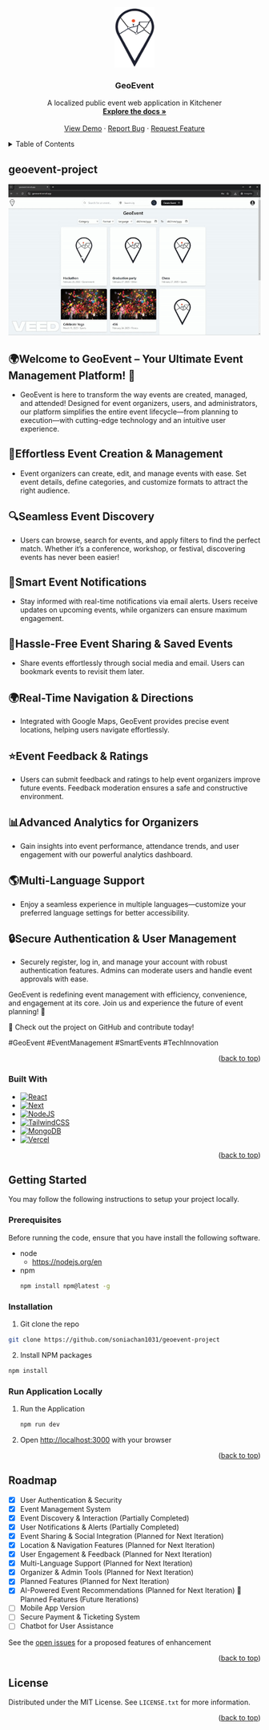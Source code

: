 <a name="readme-top"></a>

<!-- PROJECT LOGO -->
<div align="center">
  <a href="https://github.com/soniachan1031/geoevent-project">
    <img src="./public/logo.png" alt="Logo" width="80" height="120">
  </a>

<h3 align="center">GeoEvent</h3>

  <p align="center">
    A localized public event web application in Kitchener
    <br />
    <a href="https://github.com/soniachan1031/geoevent-project"><strong>Explore the docs »</strong></a>
    <br />
    <br />
    <a href="https://geoevent.vercel.app/">View Demo</a>
    ·
    <a href="https://github.com/soniachan1031/geoevent-project/issues">Report Bug</a>
    ·
    <a href="https://github.com/soniachan1031/geoevent-project/issues">Request Feature</a>
  </p>
  </p>
</div>

<!-- TABLE OF CONTENTS -->
<details>
  <summary>Table of Contents</summary>
  <ol>
    <li>
      <a href="#about-the-project">About The Project</a>
      <ul>
        <li><a href="#built-with">Built With</a></li>
      </ul>
    </li>
    <li>
      <a href="#getting-started">Getting Started</a>
      <ul>
        <li><a href="#prerequisites">Prerequisites</a></li>
        <li><a href="#installation">Installation</a></li>
        <li><a href="#run-application-locally">Run Application</li>
      </ul>
    </li>
    <li><a href="#roadmap">Roadmap</a></li>
    <li><a href="#license">License</a></li>
  </ol>
</details>

<!--About the project-->
## geoevent-project
  <a href="https://github.com/soniachan1031/geoevent-project">
    <img src="./public/Iteration1_demo2.gif" alt="Logo" width="" height="">
  </a>

## 🌍Welcome to GeoEvent – Your Ultimate Event Management Platform! 🎉
- GeoEvent is here to transform the way events are created, managed, and attended! Designed for event organizers, users, and administrators, our platform simplifies the entire event lifecycle—from planning to execution—with cutting-edge technology and an intuitive user experience.

## 📅Effortless Event Creation & Management
- Event organizers can create, edit, and manage events with ease. Set event details, define categories, and customize formats to attract the right audience.

## 🔍Seamless Event Discovery
- Users can browse, search for events, and apply filters to find the perfect match. Whether it’s a conference, workshop, or festival, discovering events has never been easier!

## 📢Smart Event Notifications
- Stay informed with real-time notifications via email alerts. Users receive updates on upcoming events, while organizers can ensure maximum engagement.

## 🔗Hassle-Free Event Sharing & Saved Events
- Share events effortlessly through social media and email. Users can bookmark events to revisit them later.

## 🌍Real-Time Navigation & Directions
- Integrated with Google Maps, GeoEvent provides precise event locations, helping users navigate effortlessly.

## ⭐Event Feedback & Ratings
- Users can submit feedback and ratings to help event organizers improve future events. Feedback moderation ensures a safe and constructive environment.

## 📊Advanced Analytics for Organizers
- Gain insights into event performance, attendance trends, and user engagement with our powerful analytics dashboard.

## 🌎Multi-Language Support
- Enjoy a seamless experience in multiple languages—customize your preferred language settings for better accessibility.

## 🔒Secure Authentication & User Management
- Securely register, log in, and manage your account with robust authentication features. Admins can moderate users and handle event approvals with ease.

GeoEvent is redefining event management with efficiency, convenience, and engagement at its core. Join us and experience the future of event planning! 🚀
<p>🔗 Check out the project on GitHub and contribute today!</p>
<p>#GeoEvent #EventManagement #SmartEvents #TechInnovation</p>

<p align="right">(<a href="#readme-top">back to top</a>)</p>

### Built With
* [![React][React]][React-url]
* [![Next][Next.js]][Next-url]
* [![NodeJS][Node.js]][Node-url]
* [![TailwindCSS][TailwindCSS]][TailwindCSS-url]
* [![MongoDB][MongoDB]][MongoDB-url]
* [![Vercel][Vercel]][Vercel-url]

<p align="right">(<a href="#readme-top">back to top</a>)</p>


<!-- GETTING STARTED -->
## Getting Started
You may follow the following instructions to setup your project locally. 

### Prerequisites
Before running the code, ensure that you have install the following software.
* node
    * https://nodejs.org/en
* npm
  ```sh
  npm install npm@latest -g
  ```

### Installation
1. Git clone the repo
  ```sh
  git clone https://github.com/soniachan1031/geoevent-project
  ```
2. Install NPM packages
  ```sh
  npm install
  ```

### Run Application Locally
1. Run the Application
    ```sh
    npm run dev
    ```
2. Open [http://localhost:3000](http://localhost:3000) with your browser

<p align="right">(<a href="#readme-top">back to top</a>)</p>

<!--Roadmap-->
## Roadmap
- [x] User Authentication & Security
- [x] Event Management System
- [x] Event Discovery & Interaction (Partially Completed)
- [x] User Notifications & Alerts (Partially Completed)
- [x] Event Sharing & Social Integration (Planned for Next Iteration)
- [x] Location & Navigation Features (Planned for Next Iteration)
- [x] User Engagement & Feedback (Planned for Next Iteration)
- [x] Multi-Language Support (Planned for Next Iteration)
- [x] Organizer & Admin Tools (Planned for Next Iteration)
- [x] Planned Features  (Planned for Next Iteration)
- [x] AI-Powered Event Recommendations (Planned for Next Iteration)
🚧 Planned Features (Future Iterations)
- [ ] Mobile App Version 
- [ ] Secure Payment & Ticketing System
- [ ] Chatbot for User Assistance

See the [open issues](https://github.com/soniachan1031/geoevent-project/issues) for a proposed features of enhancement 

<p align="right">(<a href="#readme-top">back to top</a>)</p>


<!--License-->
## License
Distributed under the MIT License. See `LICENSE.txt` for more information.

<p align="right">(<a href="#readme-top">back to top</a>)</p>


<!-- MARKDOWN LINKS & IMAGES -->
<!-- https://www.markdownguide.org/basic-syntax/#reference-style-links -->
[React]:https://img.shields.io/badge/React-%2320232a.svg?logo=react&logoColor=%2361DAFB
[React-url]: https://react.dev/
[Next.js]: https://img.shields.io/badge/Next.js-black?logo=next.js&logoColor=white
[Next-url]: https://nextjs.org/
[Node.js]:  https://img.shields.io/badge/Node.js-6DA55F?logo=node.js&logoColor=white
[Node-url]: https://nodejs.org/en
[TailwindCSS]: https://img.shields.io/badge/Tailwind%20CSS-%2338B2AC.svg?logo=tailwind-css&logoColor=white
[TailwindCSS-url]: https://tailwindcss.com/
[MongoDB]: https://img.shields.io/badge/MongoDB-%234ea94b.svg?logo=mongodb&logoColor=white
[MongoDB-url]: https://www.mongodb.com/
[Vercel]: https://img.shields.io/badge/Vercel-%23000000.svg?logo=vercel&logoColor=white
[Vercel-url]: https://vercel.com/
